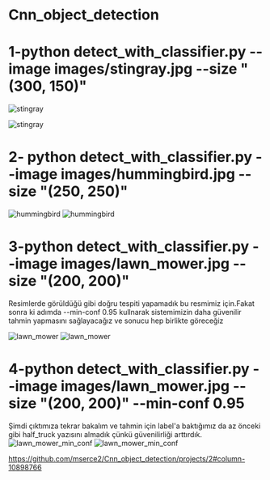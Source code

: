 # Cnn_object_detection
# 1-python detect_with_classifier.py --image images/stingray.jpg --size "(300, 150)"
![stingray](https://user-images.githubusercontent.com/64548477/93517317-f8245380-f933-11ea-93c3-b23c844bf0f0.gif)


![stingray](https://user-images.githubusercontent.com/64548477/93517156-babfc600-f933-11ea-8308-c9721e80e6ef.png)

# 2- python detect_with_classifier.py --image images/hummingbird.jpg --size "(250, 250)"
![hummingbird](https://user-images.githubusercontent.com/64548477/93517854-b21bbf80-f934-11ea-8310-c28885d84a30.gif)
![hummingbird](https://user-images.githubusercontent.com/64548477/93517646-71bc4180-f934-11ea-9f09-f4a4e7545976.png)

# 3-python detect_with_classifier.py --image images/lawn_mower.jpg --size "(200, 200)"
Resimlerde görüldüğü gibi doğru tespiti yapamadık bu resmimiz için.Fakat sonra ki adımda --min-conf 0.95 kullnarak sistemimizin daha güvenilir tahmin yapmasını sağlayacağız ve sonucu hep birlikte göreceğiz

![lawn_mower](https://user-images.githubusercontent.com/64548477/93518394-6a496800-f935-11ea-96f8-4a3f8100cc39.gif)
![lawn_mower](https://user-images.githubusercontent.com/64548477/93518200-2f473480-f935-11ea-92bf-6488e4c9d64c.png)


# 4-python detect_with_classifier.py --image images/lawn_mower.jpg --size "(200, 200)" --min-conf 0.95
Şimdi çıktımıza tekrar bakalım ve tahmin için label'a baktığımız da az önceki gibi half_truck yazısını almadık çünkü güvenilirliği arttırdık.
![lawn_mower_min_conf](https://user-images.githubusercontent.com/64548477/93519359-d5e00500-f936-11ea-9bae-1973b1d2d43e.gif)
![lawn_mower_min_conf](https://user-images.githubusercontent.com/64548477/93519085-6cf88d00-f936-11ea-90ce-8b54dc536a8c.png)

https://github.com/mserce2/Cnn_object_detection/projects/2#column-10898766
